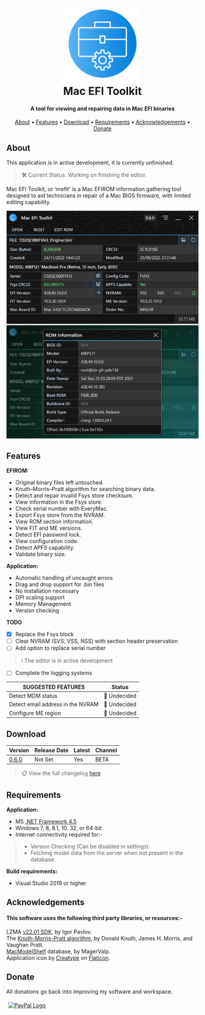<h1 align="center">
<img width="200" src="files/images/img128px.png" alt="SMCFT Logo">
<br>
Mac EFI Toolkit
</h1>

<h4 align="center">A tool for viewing and repairing data in Mac EFI binaries</h4>
<p align="center">
  <a href="#about">About</a> •
  <a href="#features">Features</a> •
  <a href="#download">Download</a> •
  <a href="#requirements">Requirements</a> •
  <a href="#acknowledgements">Acknowledgements</a> •
  <a href="#donate">Donate</a>
</p>

## About

This application is in active development, it is currently unfinished.
>🛠 Current Status: Working on finishing the editor.

Mac EFI Toolkit, or 'mefit' is a Mac EFIROM information gathering tool designed to aid technicians in repair of a Mac BIOS firmware, with limited editing capability.

<img width="550" src="files/images/met.png" alt="MET">
<img width="550" src="files/images/met_alt.png" alt="MET_ALT">

## Features

**EFIROM:**
- Original binary files left untouched.
- Knuth–Morris–Pratt algorithm for searching binary data.
- Detect and repair invalid Fsys store checksum.
- View information in the Fsys store.
- Check serial number with EveryMac.
- Export Fsys store from the NVRAM.
- View ROM section information.
- View FIT and ME versions.
- Detect EFI password lock.
- View configuration code.
- Detect APFS capability.
- Validate binary size.

**Application:**
- Automatic handling of uncaught errors
- Drag and drop support for .bin files
- No installation necessary
- DPI scaling support
- Memory Management
- Version checking

**TODO**
- [x] Replace the Fsys block
- [ ] Clear NVRAM (SVS, VSS, NSS) with section header preservation
- [ ] Add option to replace serial number
> ℹ️ The editor is in active development
- [ ] Complete the logging systems

| SUGGESTED FEATURES                   | Status      |
|--------------------------------------|-------------|
| Detect MDM status                    |🔴 Undecided |
| Detect email address in the NVRAM    |🔴 Undecided |
| Configure ME region	               |🔴 Undecided |

## Download

| Version| Release Date| Latest | Channel |
|--------|-------------|--------|---------|
|[0.6.0](https://github.com/MuertoGB/MacEfiToolkit/releases/latest)| Not Set | Yes | BETA |

> 📋 View the full changelog [here](CHANGELOG.md)

## Requirements

**Application:**
- MS [.NET Framework 4.5](https://www.microsoft.com/en-GB/download/details.aspx?id=30653)
- Windows 7, 8, 8.1, 10. 32, or 64-bit
- Internet connectivity required for:-
> - Version Checking (Can be disabled in settings).
> - Fetching model data from the server when not present in the database.

**Build requirements:**
- Visual Studio 2019 or higher

## Acknowledgements

#### This software uses the following third party libraries, or resources:-

LZMA [v22.01 SDK](https://www.7-zip.org/sdk.html), by Igor Pavlov.\
The [Knuth-Morris-Pratt algorithm](https://en.wikipedia.org/wiki/Knuth%E2%80%93Morris%E2%80%93Pratt_algorithm), by Donald Knuth, James H. Morris, and  Vaughan Pratt.\
[MacModelShelf](https://github.com/MagerValp/MacModelShelf) database, by MagerValp.\
Application icon by [Creatype](https://www.flaticon.com/free-icon/toolkit_6457096?term=toolkit&page=1&position=38&origin=search&related_id=6457096) on [Flaticon](https://www.flaticon.com).

## Donate

All donations go back into improving my software and workspace.

<a href="https://www.paypal.com/donate/?hosted_button_id=Z88F3UEZB47SQ"><img width="160" src="https://www.paypalobjects.com/webstatic/mktg/Logo/pp-logo-200px.png" alt="PayPal Logo" vspace="5" hspace="5"></a>

